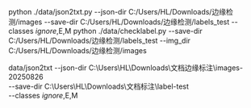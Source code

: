 


python ./data/json2txt.py --json-dir C:/Users/HL/Downloads/边缘检测/images --save-dir C:/Users/HL/Downloads/边缘检测/labels_test --classes _ignore_,E,M
python ./data/checklabel.py --save-dir C:/Users/HL/Downloads/边缘检测/labels_test --img_dir C:/Users/HL/Downloads/边缘检测/images


data/json2txt --json-dir C:\Users\HL\Downloads\文档边缘标注\images-20250826 \
--save-dir C:\Users\HL\Downloads\文档标注\label-test \
--classes _ignore_,E,M



